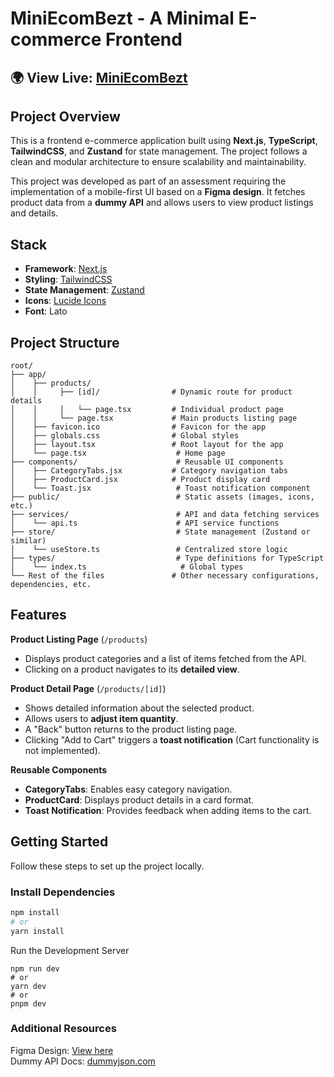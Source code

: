 # MiniEcomBezt - A Minimal E-commerce Frontend  

## 🌍 View Live: [MiniEcomBezt](https://miniecombezt.vercel.app/)  

##  Project Overview  

This is a frontend e-commerce application built using **Next.js**, **TypeScript**, **TailwindCSS**, and **Zustand** for state management. The project follows a clean and modular architecture to ensure scalability and maintainability.  

This project was developed as part of an assessment requiring the implementation of a mobile-first UI based on a **Figma design**. It fetches product data from a **dummy API** and allows users to view product listings and details.  

## Stack  

- **Framework**: [Next.js](https://nextjs.org/)  
- **Styling**: [TailwindCSS](https://tailwindcss.com/)  
- **State Management**: [Zustand](https://zustand-demo.pmnd.rs/)  
- **Icons**: [Lucide Icons](https://lucide.dev/icons)  
- **Font**: Lato  


## Project Structure 
```
root/  
├── app/  
│    ├── products/  
│    │     ├── [id]/                # Dynamic route for product details  
│    │     │   └── page.tsx         # Individual product page  
│    │     └── page.tsx             # Main products listing page  
│    ├── favicon.ico                # Favicon for the app  
│    ├── globals.css                # Global styles  
│    ├── layout.tsx                 # Root layout for the app  
│    └── page.tsx                    # Home page  
├── components/                      # Reusable UI components  
│    ├── CategoryTabs.jsx           # Category navigation tabs  
│    ├── ProductCard.jsx            # Product display card  
│    └── Toast.jsx                   # Toast notification component  
├── public/                          # Static assets (images, icons, etc.)  
├── services/                        # API and data fetching services  
│    └── api.ts                      # API service functions  
├── store/                           # State management (Zustand or similar)  
│    └── useStore.ts                 # Centralized store logic  
├── types/                           # Type definitions for TypeScript  
│    └── index.ts                     # Global types  
└── Rest of the files               # Other necessary configurations, dependencies, etc.
```

##  Features  

**Product Listing Page** (`/products`)  
- Displays product categories and a list of items fetched from the API.  
- Clicking on a product navigates to its **detailed view**.  

**Product Detail Page** (`/products/[id]`)  
- Shows detailed information about the selected product.  
- Allows users to **adjust item quantity**.  
- A "Back" button returns to the product listing page.  
- Clicking "Add to Cart" triggers a **toast notification** (Cart functionality is not implemented).  

**Reusable Components**  
- **CategoryTabs**: Enables easy category navigation.  
- **ProductCard**: Displays product details in a card format.  
- **Toast Notification**: Provides feedback when adding items to the cart.  



## Getting Started  

Follow these steps to set up the project locally.  

### Install Dependencies  

```bash
npm install
# or
yarn install
```

Run the Development Server

```
npm run dev
# or
yarn dev
# or
pnpm dev
```

### Additional Resources
Figma Design:  [View here](https://www.figma.com/design/suuDUPDXOYsCvQWXNNFebq/Untitled?node-id=0-1&t=MCffsBH1WFo6BAkf-1)  
Dummy API Docs:  [dummyjson.com](https://dummyjson.com/docs/products)  
